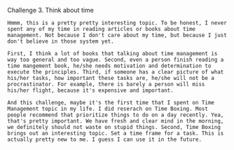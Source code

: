 Challenge 3. Think about time

	Hmmm, this is a pretty pretty interesting topic. To be honest, I never spent any of my time in reading articles or books about time management. Not because I don't care about my time, but because I just don't believe in those system yet. 

	First, I think a lot of books that talking about time management is way too general and too vague. Second, even a person finish reading a time mangement book, he/she needs motivation and determination to execute the principles. Third, if someone has a clear picture of what his/her tasks, how important these tasks are, he/she will not be a procrastinator. For example, there is barely a person will miss his/her flight, because it's expensive and important. 

	And this challenge, maybe it's the first time that I spent on Time Management topic in my life. I did reserach on Time Boxing. Most people recommend that prioritize things to do on a day recently. Yea, that's pretty important. We have fresh and clear mind in the morning, we definitely should not waste on stupid things. Second, Time Boxing brings out an interesting topic. Set a time frame for a task. This is actually pretty new to me. I guess I can use it in the future.

